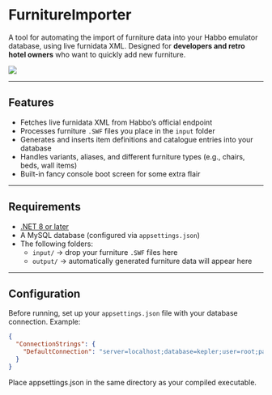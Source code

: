 # FurnitureImporter

A tool for automating the import of furniture data into your Habbo emulator database, using live furnidata XML. Designed for **developers and retro hotel owners** who want to quickly add new furniture.

![](https://i.imgur.com/EW6Kmn2.png)

---

## Features
- Fetches live furnidata XML from Habbo’s official endpoint  
- Processes furniture `.SWF` files you place in the `input` folder  
- Generates and inserts item definitions and catalogue entries into your database  
- Handles variants, aliases, and different furniture types (e.g., chairs, beds, wall items)  
- Built-in fancy console boot screen for some extra flair

---

## Requirements
- [.NET 8 or later](https://dotnet.microsoft.com/download)
- A MySQL database (configured via `appsettings.json`)
- The following folders:
  - `input/` → drop your furniture `.SWF` files here
  - `output/` → automatically generated furniture data will appear here

---

## Configuration

Before running, set up your `appsettings.json` file with your database connection. Example:

```json
{
  "ConnectionStrings": {
    "DefaultConnection": "server=localhost;database=kepler;user=root;password=yourpassword;"
  }
}
```

Place appsettings.json in the same directory as your compiled executable.
